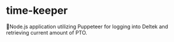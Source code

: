 # time-keeper
📱Node.js application utilizing Puppeteer for logging into Deltek and retrieving current amount of PTO.
